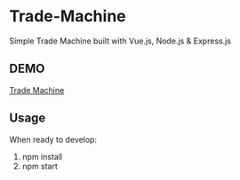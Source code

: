 # Trade-Machine
Simple Trade Machine built with Vue.js, Node.js & Express.js

## DEMO

[Trade Machine](www.Trade-Machine.herokuapp.com)

## Usage

When ready to develop:

1. npm install
2. npm start
